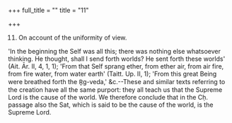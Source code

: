 +++
full_title = ""
title = "11"

+++


11. On account of the uniformity of view.

'In the beginning the Self was all this; there was nothing else whatsoever thinking. He thought, shall I send forth worlds? He sent forth these worlds' (Ait. Ār. II, 4, 1, 1); 'From that Self sprang ether, from ether air, from air fire, from fire water, from water earth' (Taitt. Up. II, 1); 'From this great Being were breathed forth the R̥g-veda,' &c.--These and similar texts referring to the creation have all the same purport: they all teach us that the Supreme Lord is the cause of the world. We therefore conclude that in the Cḥ. passage also the Sat, which is said to be the cause of the world, is the Supreme Lord.

